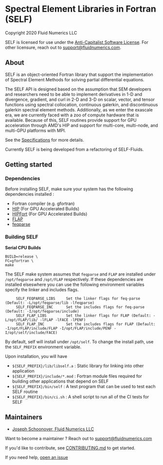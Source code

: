 # Spectral Element Libraries in Fortran (SELF)
Copyright 2020 Fluid Numerics LLC

SELF is licensed for use under the [Anti-Capitalist Software License](./LICENSE). For other licensure, reach out to support@fluidnumerics.com.

## About
SELF is an object-oriented Fortran library that support the implementation of Spectral Element Methods for solving partial differential equations.

The SELF API is designed based on the assumption that SEM developers and researchers need to be able to implement derivatives in 1-D and divergence, gradient, and curl in 2-D and 3-D on scalar, vector, and tensor functions using spectral collocation, continuous galerkin, and discontinuous galerkin spectral element methods. Additionally, as we enter the exascale era, we are currently faced with a zoo of compute hardware that is available. Because of this, SELF routines provide support for GPU acceleration through AMD's HIP and support for multi-core, multi-node, and multi-GPU platforms with MPI.

See the [Specifications](./SPECIFICATIONS.md) for more details.

Currently SELF is being developed from a refactoring of SELF-Fluids.

## Getting started
### Dependencies
Before installing SELF, make sure your system has the following dependencies installed : 
* Fortran compiler (e.g. gfortran)
* [HIP](https://github.com/ROCm-Developer-Tools/HIP) (For GPU Accelerated Builds)
* [HIPFort](https://github.com/ROCmSoftwarePlatform/hipfort) (For GPU Accelerated Builds)
* [FLAP](https://github.com/szaghi/FLAP)
* [feqparse](https://github.com/FluidNumerics/feqparse)


### Building SELF

**Serial CPU Builds**
```
BUILD=release \
FC=gfortran \
make
```
The SELF make system assumes that `feqparse` and `FLAP` are installed under `/opt/feqparse` and `/opt/FLAP` respectively. If these dependencies are installed elseswhere you can use the following environment variables specify the linker and includes flags.
```
     SELF_FEQPARSE_LIBS     Set the linker flags for feq-parse (Default: -L/opt/feqparse/lib -lfeqparse)
     SELF_FEQPARSE_INC      Set the includes flags for feq-parse (Default: -I/opt/feqparse/include)
     SELF_FLAP_LIBS         Set the linker flags for FLAP (Default: -L/opt/FLAP/lib/ -lFLAP -lFACE -lPENF) 
     SELF_FLAP_INC          Set the includes flags for FLAP (Default: -I/opt/FLAP/include/FLAP -I/opt/FLAP/include/PENF -I/opt/self/include/FACE)
```
By default, self will install under `/opt/self`. To change the install path, use the `SELF_PREFIX` environment variable.

Upon installation, you will have
* `${SELF_PREFIX}/lib/libself.a` : Static library for linking into other application
* `${SELF_PREFIX}/include/*.mod` : Fortran module files required for building other applications that depend on SELF
* `${SELF_PREFIX}/bin/self` : A test program that can be used to test each SELF routine
* `${SELF_PREFIX}/bin/ci.sh` : A shell script to run all of the CI tests for SELF

## Maintainers
* [Joseph Schoonover, Fluid Numerics LLC](https://fluidnumerics.com/people/joe-schoonover)

Want to become a maintainer ? Reach out to support@fluidnumerics.com

If you'd like to contribute, see [CONTRIBUTING.md](./CONTRIBUTING.md) to get started.

If you need help, [open an issue](https://github.com/FluidNumerics/SELF/issues/new)

